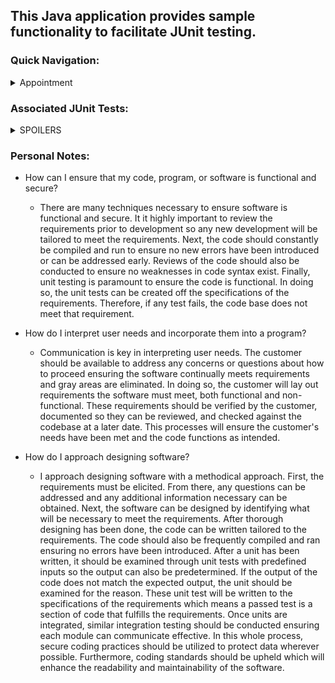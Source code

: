## This Java application provides sample functionality to facilitate JUnit testing.

### Quick Navigation:
<details>
<summary>Appointment</summary>
  
[Appointment Code](https://github.com/CHenshaw010/J-Unit-Testing/blob/main/AppointmentService/Appointment.java)
[Appointment JUnit](https://github.com/CHenshaw010/J-Unit-Testing/blob/main/AppointmentService/AppointmentTest.java)
</details>


### Associated JUnit Tests:
<details>
  <summary>SPOILERS</summary>

  ![Game_Map](https://github.com/CHenshaw010/Text-Based-Game/assets/103648617/574be0f8-9944-471e-937b-f11d0305f721)

</details>

### Personal Notes:
- How can I ensure that my code, program, or software is functional and secure?
  - There are many techniques necessary to ensure software is functional and secure. It it highly important to review the requirements prior to development so any new development will be tailored to meet the requirements. Next, the code should constantly be compiled and run to ensure no new errors have been introduced or can be addressed early. Reviews of the code should also be conducted to ensure no weaknesses in code syntax exist. Finally, unit testing is paramount to ensure the code is functional. In doing so, the unit tests can be created off the specifications of the requirements. Therefore, if any test fails, the code base does not meet that requirement.

- How do I interpret user needs and incorporate them into a program?
  - Communication is key in interpreting user needs. The customer should be available to address any concerns or questions about how to proceed ensuring the software continually meets requirements and gray areas are eliminated. In doing so, the customer will lay out requirements the software must meet, both functional and non-functional. These requirements should be verified by the customer, documented so they can be reviewed, and checked against the codebase at a later date. This processes will ensure the customer's needs have been met and the code functions as intended.

- How do I approach designing software?
  - I approach designing software with a methodical approach. First, the requirements must be elicited. From there, any questions can be addressed and any additional information necessary can be obtained. Next, the software can be designed by identifying what will be necessary to meet the requirements. After thorough designing has been done, the code can be written tailored to the requirements. The code should also be frequently compiled and ran ensuring no errors have been introduced. After a unit has been written, it should be examined through unit tests with predefined inputs so the output can also be predetermined. If the output of the code does not match the expected output, the unit should be examined for the reason. These unit test will be written to the specifications of the requirements which means a passed test is a section of code that fulfills the requirements. Once units are integrated, similar integration testing should be conducted ensuring each module can communicate effective. In this whole process, secure coding practices should be utilized to protect data wherever possible. Furthermore, coding standards should be upheld which will enhance the readability and maintainability of the software.

